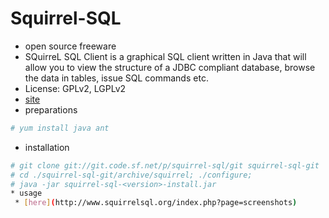 # Squirrel-SQL
* open source freeware
 * SQuirreL SQL Client is a graphical SQL client written in Java that will allow you to view the structure of a JDBC compliant database, browse the data in tables, issue SQL commands etc.
 * License: GPLv2, LGPLv2
 * [site](http://www.squirrelsql.org/)
* preparations
```sh
# yum install java ant
```
* installation
```sh
# git clone git://git.code.sf.net/p/squirrel-sql/git squirrel-sql-git
# cd ./squirrel-sql-git/archive/squirrel; ./configure;
# java -jar squirrel-sql-<version>-install.jar
* usage
 * [here](http://www.squirrelsql.org/index.php?page=screenshots)

